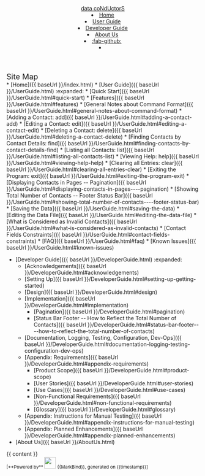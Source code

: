 <head-bottom>
  <link rel="stylesheet" href="{{baseUrl}}/stylesheets/main.css">
</head-bottom>

<header sticky>
  <navbar type="dark">
    <a slot="brand" href="{{baseUrl}}/index.html" title="Home" class="navbar-brand">data coNdUctorS</a>
    <li><a href="{{baseUrl}}/index.html" class="nav-link">Home</a></li>
    <li><a href="{{baseUrl}}/UserGuide.html" class="nav-link">User Guide</a></li>
    <li><a href="{{baseUrl}}/DeveloperGuide.html" class="nav-link">Developer Guide</a></li>
    <li><a href="{{baseUrl}}/AboutUs.html" class="nav-link">About Us</a></li>
    <li><a href="https://github.com/AY2425S1-CS2103-F09-1/tp" target="_blank" class="nav-link"><md>:fab-github:</md></a>
    </li>
    <li slot="right">
      <form class="navbar-form">
        <searchbar :data="searchData" placeholder="Search" :on-hit="searchCallback" menu-align-right></searchbar>
      </form>
    </li>
  </navbar>
</header>

<div id="flex-body">
  <nav id="site-nav">
    <div class="site-nav-top">
      <div class="fw-bold mb-2" style="font-size: 1.25rem;">Site Map</div>
    </div>
    <div class="nav-component slim-scroll">
      <site-nav>
* [Home]({{ baseUrl }}/index.html)
* [User Guide]({{ baseUrl }}/UserGuide.html) :expanded:
  * [Quick Start]({{ baseUrl }}/UserGuide.html#quick-start)
  * [Features]({{ baseUrl }}/UserGuide.html#features)
    * [General Notes about Command Format]({{ baseUrl }}/UserGuide.html#general-notes-about-command-format)
    * [Adding a Contact: add]({{ baseUrl }}/UserGuide.html#adding-a-contact-add)
    * [Editing a Contact: edit]({{ baseUrl }}/UserGuide.html#editing-a-contact-edit)
    * [Deleting a Contact: delete]({{ baseUrl }}/UserGuide.html#deleting-a-contact-delete)
    * [Finding Contacts by Contact Details: find]({{ baseUrl }}/UserGuide.html#finding-contacts-by-contact-details-find)
    * [Listing all Contacts: list]({{ baseUrl }}/UserGuide.html#listing-all-contacts-list)
    * [Viewing Help: help]({{ baseUrl }}/UserGuide.html#viewing-help-help)
    * [Clearing all Entries: clear]({{ baseUrl }}/UserGuide.html#clearing-all-entries-clear)
    * [Exiting the Program: exit]({{ baseUrl }}/UserGuide.html#exiting-the-program-exit)
    * [Displaying Contacts in Pages -- Pagination]({{ baseUrl }}/UserGuide.html#displaying-contacts-in-pages----pagination)
    * [Showing Total Number of Contacts -- Footer Status Bar]({{ baseUrl }}/UserGuide.html#showing-total-number-of-contacts----footer-status-bar)
    * [Saving the Data]({{ baseUrl }}/UserGuide.html#saving-the-data)
    * [Editing the Data File]({{ baseUrl }}/UserGuide.html#editing-the-data-file)
  * [What is Considered as Invalid Contacts]({{ baseUrl }}/UserGuide.html#what-is-considered-as-invalid-contacts)
  * [Contact Fields Constraints]({{ baseUrl }}/UserGuide.html#contact-fields-constraints)
  * [FAQ]({{ baseUrl }}/UserGuide.html#faq)
  * [Known Issues]({{ baseUrl }}/UserGuide.html#known-issues)

* [Developer Guide]({{ baseUrl }}/DeveloperGuide.html) :expanded:
  * [Acknowledgements]({{ baseUrl }}/DeveloperGuide.html#acknowledgements)
  * [Setting Up]({{ baseUrl }}/DeveloperGuide.html#setting-up-getting-started)
  * [Design]({{ baseUrl }}/DeveloperGuide.html#design)
  * [Implementation]({{ baseUrl }}/DeveloperGuide.html#implementation)
    * [Pagination]({{ baseUrl }}/DeveloperGuide.html#pagination)
    * [Status Bar Footer -- How to Reflect the Total Number of Contacts]({{ baseUrl }}/DeveloperGuide.html#status-bar-footer----how-to-reflect-the-total-number-of-contacts)
  * [Documentation, Logging, Testing, Configuration, Dev-Ops]({{ baseUrl }}/DeveloperGuide.html#documentation-logging-testing-configuration-dev-ops)
  * [Appendix: Requirements]({{ baseUrl }}/DeveloperGuide.html#appendix-requirements)
    * [Product Scope]({{ baseUrl }}/DeveloperGuide.html#product-scope)
    * [User Stories]({{ baseUrl }}/DeveloperGuide.html#user-stories)
    * [Use Cases]({{ baseUrl }}/DeveloperGuide.html#use-cases)
    * [Non-Functional Requirements]({{ baseUrl }}/DeveloperGuide.html#non-functional-requirements)
    * [Glossary]({{ baseUrl }}/DeveloperGuide.html#glossary)
  * [Appendix: Instructions for Manual Testing]({{ baseUrl }}/DeveloperGuide.html#appendix-instructions-for-manual-testing)
  * [Appendix: Planned Enhancements]({{ baseUrl }}/DeveloperGuide.html#appendix-planned-enhancements)
* [About Us]({{ baseUrl }}/AboutUs.html)
      </site-nav>
    </div>
  </nav>
  <div id="content-wrapper">
    {{ content }}
  </div>
  <nav id="page-nav">
    <div class="nav-component slim-scroll">
      <page-nav />
    </div>
  </nav>
  <scroll-top-button></scroll-top-button>
</div>

<footer>
  <!-- Support MarkBind by including a link to us on your landing page! -->
  <div class="text-center">
    <small>[<md>**Powered by**</md> <img src="https://markbind.org/favicon.ico" width="30"> {{MarkBind}}, generated on {{timestamp}}]</small>
  </div>
</footer>

